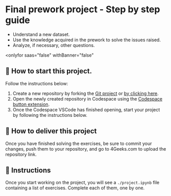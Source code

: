 <!--hide-->
# Final prework project - Step by step guide
<!--endhide-->

- Understand a new dataset.
- Use the knowledge acquired in the prework to solve the issues raised.
- Analyze, if necessary, other questions.

<onlyfor saas="false" withBanner="false"

## 🌱 How to start this project.

Follow the instructions below:

1. Create a new repository by forking the [Git project](https://github.com/4GeeksAcademy/realestate-datacleanup-exercise) or [by clicking here](https://github.com/4GeeksAcademy/realestate-datacleanup-exercise/fork).
2. Open the newly created repository in Codespace using the [Codespace button extension](https://docs.github.com/en/codespaces/developing-in-codespaces/creating-a-codespace-for-a-repository#creating-a-codespace-for-a-repository).
3. Once the Codespace VSCode has finished opening, start your project by following the instructions below.

</onlyfor>

## 🚛 How to deliver this project

Once you have finished solving the exercises, be sure to commit your changes, push them to your repository, and go to 4Geeks.com to upload the repository link.

## 📝 Instructions

Once you start working on the project, you will see a `./project.ipynb` file containing a list of exercises. Complete each of them, one by one.

